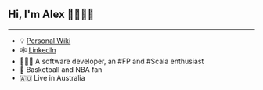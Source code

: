 ## Hi, I'm Alex 👋👨🏻‍💻
---
- 💡 [Personal Wiki](https://www.daniel-guo.com/)
- 🕸️ [LinkedIn](https://www.linkedin.com/in/daniel-guo-au/)
- 👨🏻‍💻 A software developer, an #FP and #Scala enthusiast
- 🏀 Basketball and NBA fan
- 🇦🇺 Live in Australia
